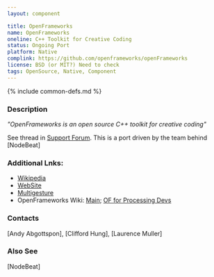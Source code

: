 ```yaml
---
layout: component

title: OpenFrameworks
name: OpenFrameworks
oneline: C++ Toolkit for Creative Coding
status: Ongoing Port
platform: Native
complink: https://github.com/openframeworks/openFrameworks
license: BSD (or MIT?) Need to check
tags: OpenSource, Native, Component
---
```

{% include common-defs.md %}

### Description
<em>"OpenFrameworks is an open source C++ toolkit for creative coding"</em>

See thread in [Support Forum](http://supportforums.blackberry.com/t5/Native-SDK-for-BlackBerry-Tablet/Porting-openFrameworks-need-help-with-the-audio-QSA-part/td-p/1641151). This is a port driven by the team behind [NodeBeat]

### Additional Lnks:
* [Wikipedia](http://en.wikipedia.org/wiki/OpenFrameworks)
* [WebSite](http://www.openframeworks.cc/)
* [Multigesture](http://www.multigesture.net/)
* OpenFrameworks Wiki: [Main](http://wiki.openframeworks.cc/index.php?title=Main_Page); [OF for Processing Devs](http://wiki.openframeworks.cc/index.php?title=OF_for_Processing_users)

### Contacts
[Andy Abgottspon], [Clifford Hung], [Laurence Muller]

### Also See
[NodeBeat]